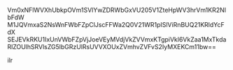 Vm0xNFlWVXhUbkpOVm1SVlYwZDRWbGxVU205V1ZteHpWV3hrVm1KR2NIbFdW
M1JQVmxaS2NsWnFWbFZpClJscFFWa2Q0V21WR1pISlViRnBUQ21KRldYcFdX
SEJEVkRKU1IxUnVWbFZpVjJoeVEyMVdjVkZVVmxKTgpiVkl6VkZaa1MxTkda
RlZOUlhSRVlsZG5lbGRzUlRsUVVXOUxZVmhvZVFvS2IyMXEKCm11bw==

ilr